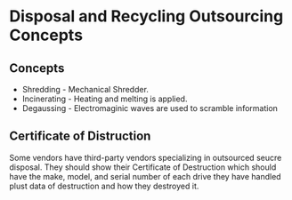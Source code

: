 # Disposal and Recycling Outsourcing Concepts

## Concepts

- Shredding - Mechanical Shredder.
- Incinerating - Heating and melting is applied.
- Degaussing - Electromaginic waves are used to scramble information

## Certificate of Distruction

Some vendors have third-party vendors specializing in outsourced seucre disposal. They should show their Certificate of Destruction which should have the make, model, and serial number of each drive they have handled plust data of destruction and how they destroyed it.